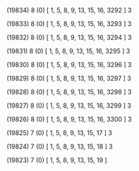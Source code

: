 (19834) 8 (0) [ 1, 5, 8, 9, 13, 15, 16, 3292 ] 3 


(19833) 8 (0) [ 1, 5, 8, 9, 13, 15, 16, 3293 ] 3 


(19832) 8 (0) [ 1, 5, 8, 9, 13, 15, 16, 3294 ] 3 


(19831) 8 (0) [ 1, 5, 8, 9, 13, 15, 16, 3295 ] 3 


(19830) 8 (0) [ 1, 5, 8, 9, 13, 15, 16, 3296 ] 3 


(19829) 8 (0) [ 1, 5, 8, 9, 13, 15, 16, 3297 ] 3 


(19828) 8 (0) [ 1, 5, 8, 9, 13, 15, 16, 3298 ] 3 


(19827) 8 (0) [ 1, 5, 8, 9, 13, 15, 16, 3299 ] 3 


(19826) 8 (0) [ 1, 5, 8, 9, 13, 15, 16, 3300 ] 3 


(19825) 7 (0) [ 1, 5, 8, 9, 13, 15, 17 ] 3 


(19824) 7 (0) [ 1, 5, 8, 9, 13, 15, 18 ] 3 


(19823) 7 (0) [ 1, 5, 8, 9, 13, 15, 19 ]  

